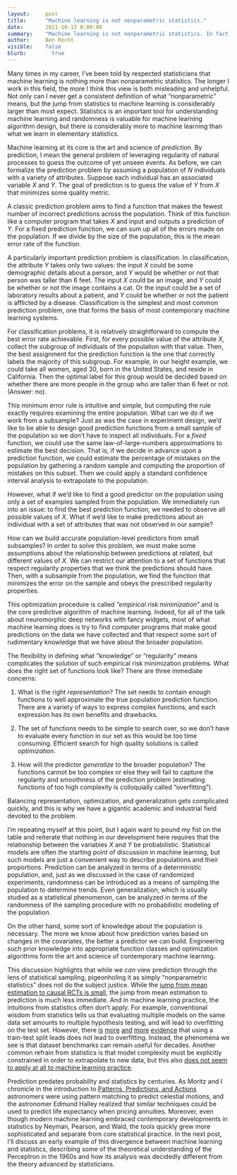 ```yaml
---
layout:     post
title:      "Machine learning is not nonparametric statistics."
date:       2021-10-13 0:00:00
summary:    "Machine learning is not nonparametric statistics. In fact, most of statistics seems to pursue very different questions than those studied in machine learning."
author:     Ben Recht
visible:    false
blurb: 		  true
---
```


Many times in my career, I’ve been told by respected statisticians that machine learning is nothing more than nonparametric statistics. The longer I work in this field, the more I think this view is both misleading and unhelpful. Not only can I never get a consistent definition of what “nonparametric” means, but the jump from statistics to machine learning is considerably larger than most expect. Statistics is an important tool for understanding machine learning and randomness is valuable for machine learning algorithm design, but there is considerably more to machine learning than what we learn in elementary statistics.

Machine learning at its core is the art and science of _prediction_. By prediction, I mean the general problem of leveraging regularity of natural processes to guess the outcome of yet unseen events. As before, we can formalize the prediction problem by assuming a population of $N$ individuals with a variety of attributes. Suppose each individual has an associated variable $X$ and $Y$. The goal of prediction is to guess the value of $Y$ from $X$ that minimizes some quality metric.

A classic prediction problem aims to find a function that makes the fewest number of incorrect predictions across the population.  Think of this function like a computer program that takes $X$ and input and outputs a prediction of $Y$. For a fixed prediction function, we can sum up all of the errors made on the population. If we divide by the size of the population, this is the mean error rate of the function.

A particularly important prediction problem is classification. In classification, the attribute $Y$ takes only two values: the input $X$ could be some demographic details about a person, and $Y$ would be whether or not that person was taller than 6 feet. The input $X$ could be an image, and $Y$ could be whether or not the image contains a cat. Or the input could be a set of laboratory results about a patient, and $Y$ could be whether or not the patient is afflicted by a disease. Classification is the simplest and most common prediction problem, one that forms the basis of most contemporary machine learning systems.

For classification problems, it is relatively straightforward to compute the best error rate achievable. First, for every possible value of the attribute $X$, collect the subgroup of individuals of the population with that value. Then, the best assignment for the prediction function is the one that correctly labels the majority of this subgroup. For example, in our height example, we could take all women, aged 30, born in the United States, and reside in California. Then the optimal label for this group would be decided based on whether there are more people in the group who are taller than 6 feet or not. (Answer: no).

This minimum error rule is intuitive and simple, but computing the rule exactly requires examining the entire population. What can we do if we work from a subsample? Just as was the case in experiment design, we’d like to be able to design good prediction functions from a small sample of the population so we don’t have to inspect all individuals. For a *fixed* function, we could use the same law-of-large-numbers approximations to estimate the best decision. That is, if we decide in advance upon a prediction function, we could estimate the percentage of mistakes on the population by gathering a random sample and computing the proportion of mistakes on this subset. Then we could apply a standard confidence interval analysis to extrapolate to the population.

However, what if we’d like to find a good predictor on the population using only a set of examples sampled from the population. We immediately run into an issue: to find the best prediction function, we needed to observe all possible values of $X$. What if we’d like to make predictions about an individual with a set of attributes that was not observed in our sample?

How can we build accurate population-level predictors from small subsamples? In order to solve this problem, we must make some assumptions about the relationship between predictions at related, but different values of $X$. We can restrict our attention to a set of functions that respect regularity properties that we think the predictions should have. Then, with a subsample from the population, we find the function that minimizes the error on the sample and obeys the prescribed regularity properties.

This optimization procedure is called _”empirical risk minimization”_  and is the core predictive algorithm of machine learning. Indeed, for all of the talk about neuromorphic deep networks with fancy widgets, most of what machine learning does is try to find computer programs that make good predictions on the data we have collected and that respect some sort of rudimentary knowledge that we have about the broader population.

The flexibility in defining what “knowledge” or “regularity” means complicates the solution of such empirical risk minimization problems. What does the right set of functions look like? There are three immediate concerns:

1. What is the right _representation_? The set needs to contain enough functions to well approximate the true population prediction function. There are a variety of ways to express complex functions, and each expression has its own benefits and drawbacks.

2. The set of functions needs to be simple to search over, so we don’t have to evaluate every function in our set as this would be too time consuming. Efficient search for high quality solutions is called _optimization_.

3. How will the predictor _generalize_ to the broader population? The functions cannot be too complex or else they will fail to capture the regularity and smoothness of the prediction problem (estimating functions of too high complexity is colloquially called “overfitting”).

Balancing representation, optimization, and generalization gets complicated quickly, and this is why we have a gigantic academic and industrial field devoted to the problem.

I’m repeating myself at this point, but I again want to pound my fist on the table and reiterate that nothing in our development here requires that the relationship between the variables $X$ and $Y$ be probabilistic. Statistical models are often the starting point of discussion in machine learning, but such models are just a convenient way to describe populations and their proportions. Prediction can be analyzed in terms of a deterministic population, and, just as we discussed in the case of randomized experiments, randomness can be introduced as a means of sampling the population to determine trends. Even generalization, which is usually studied as a statistical phenomenon, can be analyzed in terms of the randomness of the sampling procedure with no probabilistic modeling of the population.

On the other hand, some sort of knowledge about the population is necessary. The more we know about how prediction varies based on changes in the covariates, the better a predictor we can build. Engineering such prior knowledge into appropriate function classes and optimization algorithms form the art and science of contemporary machine learning.

This discussion highlights that while we _can_ view prediction through the lens of statistical sampling, pigeonholing it as simply “nonparametric statistics” does not do the subject justice. While the [jump from mean estimation to causal RCTs is small](https://www.argmin.net/2021/09/28/rct/), the jump from mean estimation to prediction is much less immediate. And in machine learning practice, the intuitions from statistics often don’t apply. For example, conventional wisdom from statistics tells us that evaluating multiple models on the same data set amounts to multiple hypothesis testing, and will lead to overfitting on the test set. However, there [is](https://arxiv.org/abs/1902.10811) [more](https://papers.nips.cc/paper/9117-a-meta-analysis-of-overfitting-in-machine-learning) [and](https://arxiv.org/abs/1906.02168) [more](https://arxiv.org/abs/2004.14444) [evidence](https://proceedings.mlr.press/v119/shankar20c.html) that using a train-test split leads does not lead to overfitting. Instead, the phenomena we see is that dataset benchmarks can remain useful for decades. Another common refrain from statistics is that model complexity must be explicitly constrained in order to extrapolate to new data, but this also  [does not seem to apply at all to machine learning practice](https://cacm.acm.org/magazines/2021/3/250713-understanding-deep-learning-still-requires-rethinking-generalization/fulltext).

Prediction predates probability and statistics by centuries. As Moritz and I chronicle in the introduction to [Patterns, Predictions, and Actions](http://mlstory.org) astronomers were using pattern matching to predict celestial motions, and the astronomer Edmund Halley realized that similar techniques could be used to predict life expectancy when pricing annuities. Moreover, even though modern machine learning embraced contemporary developments in statistics by Neyman, Pearson, and Wald, the tools quickly grew more sophisticated and separate from core statistical practice. In the next post, I’ll discuss an early example of this divergence between machine learning and statistics, describing some of the theoretical understanding of the Perceptron in the 1960s and how its analysis was decidedly different from the theory advanced by statisticians.
